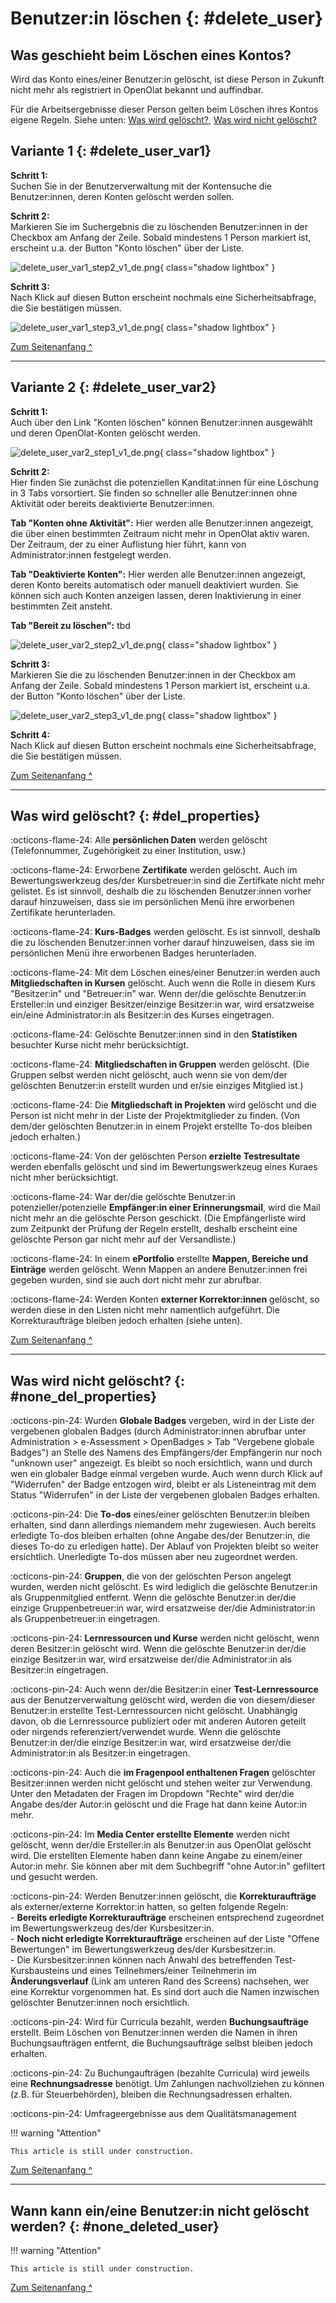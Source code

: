# Benutzer:in löschen {: #delete_user}



## Was geschieht beim Löschen eines Kontos?

Wird das Konto eines/einer Benutzer:in gelöscht, ist diese Person in Zukunft nicht mehr als registriert in OpenOlat bekannt und auffindbar.

Für die Arbeitsergebnisse dieser Person gelten beim Löschen ihres Kontos eigene Regeln. Siehe unten: [Was wird gelöscht?](#del_properties), [Was wird nicht gelöscht?](#none_del_properties)


## Variante 1 {: #delete_user_var1}

**Schritt 1:**<br>
Suchen Sie in der Benutzerverwaltung mit der Kontensuche die Benutzer:innen, deren Konten gelöscht werden sollen.

**Schritt 2:**<br>
Markieren Sie im Suchergebnis die zu löschenden Benutzer:innen in der Checkbox am Anfang der Zeile. Sobald mindestens 1 Person markiert ist, erscheint u.a. der Button "Konto löschen" über der Liste.

![delete_user_var1_step2_v1_de.png](assets/delete_user_var1_step2_v1_de.png){ class="shadow lightbox" }

**Schritt 3:**<br>
Nach Klick auf diesen Button erscheint nochmals eine Sicherheitsabfrage, die Sie bestätigen müssen.

![delete_user_var1_step3_v1_de.png](assets/delete_user_var1_step3_v1_de.png){ class="shadow lightbox" } 

[Zum Seitenanfang ^](#delete_user)

---

## Variante 2 {: #delete_user_var2}

**Schritt 1:**<br>
Auch über den Link "Konten löschen" können Benutzer:innen ausgewählt und deren OpenOlat-Konten gelöscht werden.

![delete_user_var2_step1_v1_de.png](assets/delete_user_var2_step1_v1_de.png){ class="shadow lightbox" }

**Schritt 2:**<br>
Hier finden Sie zunächst die potenziellen Kanditat:innen für eine Löschung in 3 Tabs vorsortiert. Sie finden so schneller alle Benutzer:innen ohne Aktivität oder bereits deaktivierte Benutzer:innen.

**Tab "Konten ohne Aktivität":** Hier werden alle Benutzer:innen angezeigt, die über einen bestimmten Zeitraum nicht mehr in OpenOlat aktiv waren. Der Zeitraum, der zu einer Auflistung hier führt, kann von Administrator:innen festgelegt werden. 

**Tab "Deaktivierte Konten":** Hier werden alle Benutzer:innen angezeigt, deren Konto bereits automatisch oder manuell deaktiviert wurden. Sie können sich auch Konten anzeigen lassen, deren Inaktivierung in einer bestimmten Zeit ansteht.

**Tab "Bereit zu löschen":** tbd

![delete_user_var2_step2_v1_de.png](assets/delete_user_var2_step2_v1_de.png){ class="shadow lightbox" }

**Schritt 3:**<br>
Markieren Sie die zu löschenden Benutzer:innen in der Checkbox am Anfang der Zeile. Sobald mindestens 1 Person markiert ist, erscheint u.a. der Button "Konto löschen" über der Liste.

![delete_user_var2_step3_v1_de.png](assets/delete_user_var2_step3_v1_de.png){ class="shadow lightbox" }

**Schritt 4:**<br>
Nach Klick auf diesen Button erscheint nochmals eine Sicherheitsabfrage, die Sie bestätigen müssen.

[Zum Seitenanfang ^](#delete_user)

---

## Was wird gelöscht? {: #del_properties}

:octicons-flame-24: Alle **persönlichen Daten** werden gelöscht (Telefonnummer, Zugehörigkeit zu einer Institution, usw.)

:octicons-flame-24: Erworbene **Zertifikate** werden gelöscht. Auch im Bewertungswerkzeug des/der Kursbetreuer:in sind die Zertifkate nicht mehr gelistet.
Es ist sinnvoll, deshalb die zu löschenden Benutzer:innen vorher darauf hinzuweisen, dass sie im persönlichen Menü ihre erworbenen Zertifikate herunterladen.

:octicons-flame-24: **Kurs-Badges** werden gelöscht. Es ist sinnvoll, deshalb die zu löschenden Benutzer:innen vorher darauf hinzuweisen, dass sie im persönlichen Menü ihre erworbenen Badges herunterladen.

:octicons-flame-24: Mit dem Löschen eines/einer Benutzer:in werden auch **Mitgliedschaften in Kursen** gelöscht. Auch wenn die Rolle in diesem Kurs "Besitzer:in" und "Betreuer:in" war. Wenn der/die gelöschte Benutzer:in Ersteller:in und einziger Besitzer/einzige Besitzer:in war, wird ersatzweise ein/eine Administrator:in als Besitzer:in des Kurses eingetragen.

:octicons-flame-24: Gelöschte Benutzer:innen sind in den **Statistiken** besuchter Kurse nicht mehr berücksichtigt.

:octicons-flame-24: **Mitgliedschaften in Gruppen** werden gelöscht. (Die Gruppen selbst werden nicht gelöscht, auch wenn sie von dem/der gelöschten Benutzer:in erstellt wurden und er/sie einziges Mitglied ist.)

:octicons-flame-24: Die **Mitgliedschaft in Projekten** wird gelöscht und die Person ist nicht mehr in der Liste der Projektmitglieder zu finden. (Von dem/der gelöschten Benutzer:in in einem Projekt erstellte To-dos bleiben jedoch erhalten.)

:octicons-flame-24: Von der gelöschten Person **erzielte Testresultate** werden ebenfalls gelöscht und sind im Bewertungswerkzeug eines Kuraes nicht mher berücksichtigt.

:octicons-flame-24: War der/die gelöschte Benutzer:in potenzieller/potenzielle **Empfänger:in einer Erinnerungsmail**, wird die Mail nicht mehr an die gelöschte Person geschickt. (Die Empfängerliste wird zum Zeitpunkt der Prüfung der Regeln erstellt, deshalb erscheint eine gelöschte Person gar nicht mehr auf der Versandliste.)

:octicons-flame-24: In einem **ePortfolio** erstellte **Mappen, Bereiche und Einträge** werden gelöscht. Wenn Mappen an andere Benutzer:innen frei gegeben wurden, sind sie auch dort nicht mehr zur abrufbar.

:octicons-flame-24: Werden Konten **externer Korrektor:innen** gelöscht, so werden diese in den Listen nicht mehr namentlich aufgeführt. Die Korrekturaufträge bleiben jedoch erhalten (siehe unten).

[Zum Seitenanfang ^](#delete_user)

---

## Was wird nicht gelöscht? {: #none_del_properties}

:octicons-pin-24: Wurden **Globale Badges** vergeben, wird in der Liste der vergebenen globalen Badges (durch Administrator:innen abrufbar unter Administration > e-Assessment > OpenBadges > Tab "Vergebene globale Badges") an Stelle des Namens des Empfängers/der Empfängerin nur noch "unknown user" angezeigt. Es bleibt so noch ersichtlich, wann und durch wen ein globaler Badge einmal vergeben wurde. Auch wenn durch Klick auf "Widerrufen" der Badge entzogen wird, bleibt er als Listeneintrag mit dem Status "Widerrufen" in der Liste der vergebenen globalen Badges erhalten. 

:octicons-pin-24: Die **To-dos** eines/einer gelöschten Benutzer:in bleiben erhalten, sind dann allerdings niemandem mehr zugewiesen.
Auch bereits erledigte To-dos bleiben erhalten (ohne Angabe des/der Benutzer:in, die dieses To-do zu erledigen hatte). Der Ablauf von Projekten bleibt so weiter ersichtlich. Unerledigte To-dos müssen aber neu zugeordnet werden. 

:octicons-pin-24: **Gruppen**, die von der gelöschten Person angelegt wurden, werden nicht gelöscht. Es wird lediglich die gelöschte Benutzer:in als Gruppenmitglied entfernt.
Wenn die gelöschte Benutzer:in der/die einzige Gruppenbetreuer:in war, wird ersatzweise der/die Administrator:in als Gruppenbetreuer:in eingetragen.

:octicons-pin-24: **Lernressourcen und Kurse** werden nicht gelöscht, wenn deren Besitzer:in gelöscht wird.
Wenn die gelöschte Benutzer:in der/die einzige Besitzer:in war, wird ersatzweise der/die Administrator:in als Besitzer:in eingetragen.

:octicons-pin-24: Auch wenn der/die Besitzer:in einer **Test-Lernressource** aus der Benutzerverwaltung gelöscht wird, werden die von diesem/dieser Benutzer:in erstellte Test-Lernressourcen nicht gelöscht. Unabhängig davon, ob die Lernressource publiziert oder mit anderen Autoren geteilt oder nirgends referenziert/verwendet wurde. Wenn die gelöschte Benutzer:in der/die einzige Besitzer:in war, wird ersatzweise der/die Administrator:in als Besitzer:in eingetragen.

:octicons-pin-24: Auch die **im Fragenpool enthaltenen Fragen** gelöschter Besitzer:innen werden nicht gelöscht und stehen weiter zur Verwendung. Unter den Metadaten der Fragen im Dropdown "Rechte" wird der/die Angabe des/der Autor:in gelöscht und die Frage hat dann keine Autor:in mehr.

:octicons-pin-24: Im **Media Center erstellte Elemente** werden nicht gelöscht, wenn der/die Ersteller:in als Benutzer:in aus OpenOlat gelöscht wird. Die erstellten Elemente haben dann keine Angabe zu einem/einer Autor:in mehr. Sie können aber mit dem Suchbegriff "ohne Autor:in" gefiltert und gesucht werden.

:octicons-pin-24: Werden Benutzer:innen gelöscht, die **Korrekturaufträge** als externer/externe Korrektor:in hatten, so gelten folgende Regeln:<br>
\- **Bereits erledigte Korrekturaufträge** erscheinen entsprechend zugeordnet im Bewertungswerkzeug des/der Kursbesitzer:in.<br>
\- **Noch nicht erledigte Korrekturaufträge** erscheinen auf der Liste "Offene Bewertungen" im Bewertungswerkzeug des/der Kursbesitzer:in.<br>
\- Die Kursbesitzer:innen können nach Anwahl des betreffenden Test-Kursbausteins und eines Teilnehmers/einer Teilnehmerin im **Änderungsverlauf** (Link am unteren Rand des Screens) nachsehen, wer eine Korrektur vorgenommen hat. Es sind dort auch die Namen inzwischen gelöschter Benutzer:innen noch ersichtlich.

:octicons-pin-24: Wird für Curricula bezahlt, werden **Buchungsaufträge** erstellt. Beim Löschen von Benutzer:innen werden die Namen in ihren Buchungsaufträgen entfernt, die Buchungsaufträge selbst bleiben jedoch erhalten.

:octicons-pin-24: Zu Buchungaufträgen (bezahlte Curricula) wird jeweils eine **Rechnungsadresse** benötigt. Um Zahlungen nachvollziehen zu können (z.B. für Steuerbehörden), bleiben die Rechnungsadressen erhalten.


:octicons-pin-24: Umfrageergebnisse aus dem Qualitätsmanagement 

!!! warning "Attention"

    This article is still under construction.



[Zum Seitenanfang ^](#delete_user)

---

## Wann kann ein/eine Benutzer:in nicht gelöscht werden? {: #none_deleted_user}


!!! warning "Attention"

    This article is still under construction.




[Zum Seitenanfang ^](#delete_user)

